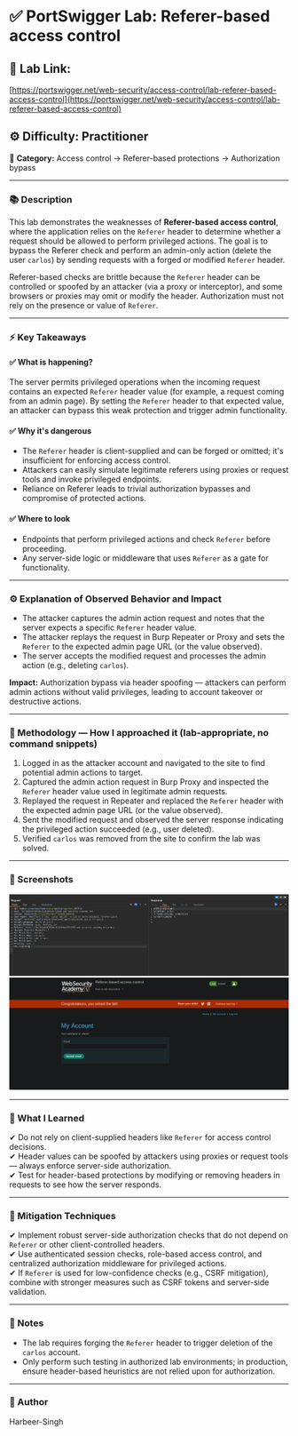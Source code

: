 # ✅ **PortSwigger Lab: Referer-based access control**

## 🔗 **Lab Link:**

[https://portswigger.net/web-security/access-control/lab-referer-based-access-control](https://portswigger.net/web-security/access-control/lab-referer-based-access-control)

## ⚙️ **Difficulty:** Practitioner

📂 **Category:** Access control → Referer-based protections → Authorization bypass

---

### 📚 **Description**

This lab demonstrates the weaknesses of **Referer-based access control**, where the application relies on the `Referer` header to determine whether a request should be allowed to perform privileged actions. The goal is to bypass the Referer check and perform an admin-only action (delete the user `carlos`) by sending requests with a forged or modified `Referer` header.

Referer-based checks are brittle because the `Referer` header can be controlled or spoofed by an attacker (via a proxy or interceptor), and some browsers or proxies may omit or modify the header. Authorization must not rely on the presence or value of `Referer`.

---

### ⚡ **Key Takeaways**

#### ✅ What is happening?

The server permits privileged operations when the incoming request contains an expected `Referer` header value (for example, a request coming from an admin page). By setting the `Referer` header to that expected value, an attacker can bypass this weak protection and trigger admin functionality.

#### ✅ Why it's dangerous

* The `Referer` header is client-supplied and can be forged or omitted; it's insufficient for enforcing access control.
* Attackers can easily simulate legitimate referers using proxies or request tools and invoke privileged endpoints.
* Reliance on Referer leads to trivial authorization bypasses and compromise of protected actions.

#### ✅ Where to look

* Endpoints that perform privileged actions and check `Referer` before proceeding.
* Any server-side logic or middleware that uses `Referer` as a gate for functionality.

---

### ⚙️ **Explanation of Observed Behavior and Impact**

* The attacker captures the admin action request and notes that the server expects a specific `Referer` header value.
* The attacker replays the request in Burp Repeater or Proxy and sets the `Referer` to the expected admin page URL (or the value observed).
* The server accepts the modified request and processes the admin action (e.g., deleting `carlos`).

**Impact:** Authorization bypass via header spoofing — attackers can perform admin actions without valid privileges, leading to account takeover or destructive actions.

---

### 🧪 Methodology — How I approached it (lab-appropriate, no command snippets)

1. Logged in as the attacker account and navigated to the site to find potential admin actions to target.
2. Captured the admin action request in Burp Proxy and inspected the `Referer` header value used in legitimate admin requests.
3. Replayed the request in Repeater and replaced the `Referer` header with the expected admin page URL (or the value observed).
4. Sent the modified request and observed the server response indicating the privileged action succeeded (e.g., user deleted).
5. Verified `carlos` was removed from the site to confirm the lab was solved.

---

### 📸 Screenshots
![Intercepted Request](https://github.com/Harbeer-Singh/Portswigger-Labs/blob/main/ACCESS%20CONTROL/LAB-13/images/1.png)
![Intercepted Request](https://github.com/Harbeer-Singh/Portswigger-Labs/blob/main/ACCESS%20CONTROL/LAB-13/images/2.png)

---

### 📝 What I Learned

✔ Do not rely on client-supplied headers like `Referer` for access control decisions.                                        
✔ Header values can be spoofed by attackers using proxies or request tools — always enforce server-side authorization.                              
✔ Test for header-based protections by modifying or removing headers in requests to see how the server responds.                           

---

### 🔐 Mitigation Techniques
               
✔ Implement robust server-side authorization checks that do not depend on `Referer` or other client-controlled headers.                                                  
✔ Use authenticated session checks, role-based access control, and centralized authorization middleware for privileged actions.                                                        
✔ If `Referer` is used for low-confidence checks (e.g., CSRF mitigation), combine with stronger measures such as CSRF tokens and server-side validation.                             

---

### 🧾 Notes

* The lab requires forging the `Referer` header to trigger deletion of the `carlos` account.
* Only perform such testing in authorized lab environments; in production, ensure header-based heuristics are not relied upon for authorization.

---

### 👤 Author

Harbeer-Singh
